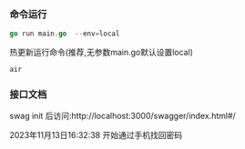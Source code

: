 ### 命令运行
```go
go run main.go  --env=local
```
热更新运行命令(推荐,无参数main.go默认设置local)
```go
air
```
### 接口文档

swag init 后访问:http://localhost:3000/swagger/index.html#/

2023年11月13日16:32:38 开始通过手机找回密码